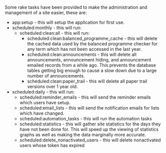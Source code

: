 Some rake tasks have been provided to make the administration and management of a site easier, these are:

* app:setup - this will setup the application for first use.
* scheduled:monthly - this will run:
    - scheduled:clean:all - this will run:
        * scheduled:clean:balanced\_programme\_cache - this will delete the cached data used by the balanced programme checker for any term which has not been accessed in the last year.
        * scheduled:clean:announcements - this will delete all announcements, announcement hiding, and announcement emailed records from a while ago. This prevents the database tables getting big enough to cause a slow down due to a large number of announcements.
        * scheduled:clean:paper_trail - this will delete all paper trail versions over 1 year old.
* scheduled:daily - this will run:
    - scheduled:reminder\_emails - this will send the reminder emails which users have setup.
    - scheduled:email\_lists - this will send the notification emails for lists which have changed.
    - scheduled:automation\_tasks - this will run the automation tasks
    - scheduled:statistics - this will gather site statistics for the days they have not been done for. This will speed up the viewing of statistics graphs as well as making the data marginally more accurate.
    - scheduled:delete\_nonactivated\_users - this will delete nonactivated users whose token has expired
